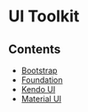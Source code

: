 # UI Toolkit

## Contents

- [Bootstrap](/Handbook/Coding/Web%20Development/Web%20Development%20Toolkits/UI%20Toolkit/Bootstrap)
- [Foundation](/Handbook/Coding/Web%20Development/Web%20Development%20Toolkits/UI%20Toolkit/Foundation)
- [Kendo UI](/Handbook/Coding/Web%20Development/Web%20Development%20Toolkits/UI%20Toolkit/Kendo%20UI)
- [Material UI](/Handbook/Coding/Web%20Development/Web%20Development%20Toolkits/UI%20Toolkit/Material%20UI)
